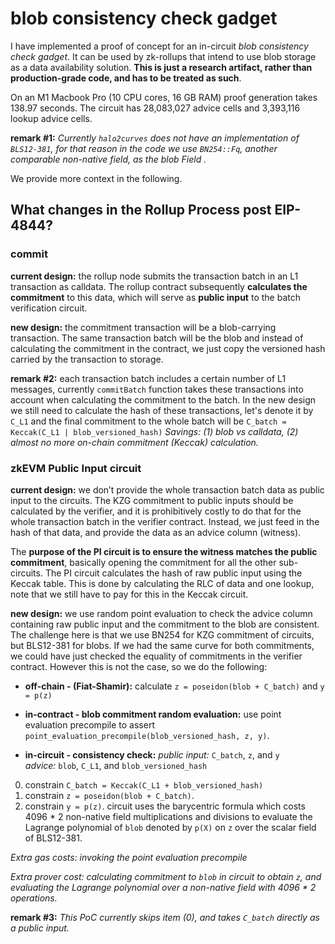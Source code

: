 # blob consistency check gadget

I have implemented a proof of concept for an in-circuit *blob consistency check gadget*. It can be used by zk-rollups that intend to use blob storage as a data availability solution. **This is just a research artifact, rather than production-grade code, and has to be treated as such**. 

On an M1 Macbook Pro (10 CPU cores, 16 GB RAM) proof generation takes 138.97 seconds. The circuit has 28,083,027 advice cells and 3,393,116 lookup advice cells.

**remark #1:** *Currently `halo2curves` does not have an implementation of `BLS12-381`, for that reason in the code we use `BN254::Fq`, another comparable non-native field, as the blob Field .*

We provide more context in the following.

## What changes in the Rollup Process post EIP-4844?

### commit

**current design:** the rollup node submits the transaction batch in an L1 transaction as calldata. The rollup contract subsequently **calculates the commitment** to this data, which will serve as **public input** to the batch verification circuit.

**new design:** the commitment transaction will be a blob-carrying transaction. The same transaction batch will be the blob and instead of calculating the commitment in the contract, we just copy the versioned hash carried by the transaction to storage.

**remark #2:** each transaction batch includes a certain number of L1 messages, currently `commitBatch` function takes these transactions into account when calculating the commitment to the batch. In the new design we still need to calculate the hash of these transactions, let's denote it by `C_L1` and the final commitment to the whole batch will be `C_batch = Keccak(C_L1 | blob_versioned_hash)`
*Savings: (1) blob vs calldata, (2) almost no more on-chain commitment (Keccak) calculation.*

### zkEVM Public Input circuit

**current design:** we don’t provide the whole transaction batch data as public input to the circuits. The KZG commitment to public inputs should be calculated by the verifier, and it is prohibitively costly to do that for the whole transaction batch in the verifier contract. Instead, we just feed in the hash of that data, and provide the data as an advice column (witness). 

The **purpose of the PI circuit is to ensure the witness matches the public commitment**, basically opening the commitment for all the other sub-circuits. The PI circuit calculates the hash of raw public input using the Keccak table. This is done by calculating the RLC of data and one lookup, note that we still have to pay for this in the Keccak circuit.

**new design:** we use random point evaluation to check the advice column containing raw public input and the commitment to the blob are consistent. The challenge here is that we use BN254 for KZG commitment of circuits, but BLS12-381 for blobs. If we had the same curve for both commitments, we could have just checked the equality of commitments in the verifier contract. However this is not the case, so we do the following:

- **off-chain - (Fiat-Shamir):** calculate `z = poseidon(blob + C_batch)` and `y = p(z)`
  
- **in-contract - blob commitment random evaluation:** use point evaluation precompile to assert `point_evaluation_precompile(blob_versioned_hash, z, y)`.
  
- **in-circuit - consistency check:** 
*public input:* `C_batch`, `z`, and `y`  
*advice:* `blob`, `C_L1`, and `blob_versioned_hash`
0. constrain `C_batch = Keccak(C_L1 + blob_versioned_hash)`
1. constrain `z = poseidon(blob + C_batch)`. 
2. constrain `y = p(z)`. circuit uses the barycentric formula which costs 4096 * 2 non-native field multiplications and divisions to evaluate the Lagrange polynomial of `blob` denoted by `p(X)` on `z` over the scalar field of BLS12-381.

*Extra gas costs: invoking the point evaluation precompile*

*Extra prover cost: calculating commitment to `blob` in circuit to obtain `z`, and evaluating the Lagrange polynomial over a non-native field with 4096 * 2 operations.*

**remark #3:** *This PoC currently skips item (0), and takes `C_batch` directly as a public input.*

